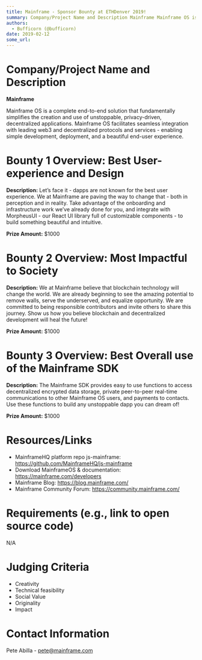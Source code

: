 ```yaml
---
title: Mainframe - Sponsor Bounty at ETHDenver 2019!
summary: Company/Project Name and Description Mainframe Mainframe OS is a complete end-to-end solution that fundamentally simplifies the creation and use of unstoppable, privacy-driven, decentralized applications. Mainframe OS facilitates seamless integration with leading web3 and decentralized protocols and services - enabling simple development, deployment, and a beautiful end-user experience. Bounty 1 Overview  Best User-experience and Design Description: Let’s face it - dapps are not known for the be
authors:
  - Bufficorn (@bufficorn)
date: 2019-02-12
some_url: 
---
```


# Company/Project Name and Description

**Mainframe**

Mainframe OS is a complete end-to-end solution that fundamentally simplifies the creation and use of unstoppable, privacy-driven, decentralized applications. Mainframe OS facilitates seamless integration with leading web3 and decentralized protocols and services - enabling simple development, deployment, and a beautiful end-user experience.

# Bounty 1 Overview: Best User-experience and Design

**Description:** Let’s face it - dapps are not known for the best user experience. We at Mainframe are paving the way to change that - both in perception and in reality. Take advantage of the onboarding and infrastructure work we’ve already done for you, and integrate with MorpheusUI - our React UI library full of customizable components - to build something beautiful and intuitive.

**Prize Amount:** $1000

# Bounty 2 Overview: Most Impactful to Society

**Description:** We at Mainframe believe that blockchain technology will change the world. We are already beginning to see the amazing potential to remove walls, serve the underserved, and equalize opportunity. We are committed to being responsible contributors and invite others to share this journey. Show us how you believe blockchain and decentralized development will heal the future!

**Prize Amount:** $1000

# Bounty 3 Overview: Best Overall use of the Mainframe SDK

**Description:** The Mainframe SDK provides easy to use functions to access decentralized encrypted data storage, private peer-to-peer real-time communications to other Mainframe OS users, and payments to contacts. Use these functions to build any unstoppable dapp you can dream of!

**Prize Amount:** $1000

# Resources/Links

- MainframeHQ platform repo js-mainframe: https://github.com/MainframeHQ/js-mainframe
- Download MainframeOS & documentation: https://mainframe.com/developers
- Mainframe Blog: https://blog.mainframe.com/
- Mainframe Community Forum: https://community.mainframe.com/

# Requirements (e.g., link to open source code)

N/A

# Judging Criteria

- Creativity
- Technical feasibility
- Social Value
- Originality
- Impact

# Contact Information

Pete Abilla - pete@mainframe.com
